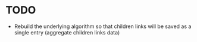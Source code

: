 # TODO
* Rebuild the underlying algorithm so that children links will be saved as a single entry (aggregate children links data)
